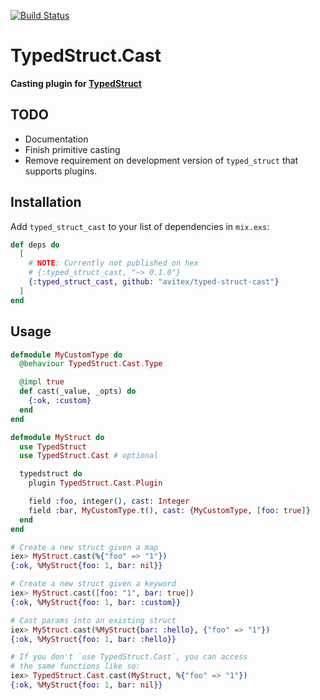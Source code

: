 [![Build Status](https://travis-ci.com/avitex/typed-struct-cast.svg?branch=master)](https://travis-ci.com/avitex/typed-struct-cast)

# TypedStruct.Cast

**Casting plugin for [TypedStruct](https://hex.pm/packages/typed_struct)**

## TODO

- Documentation
- Finish primitive casting
- Remove requirement on development version of `typed_struct` that supports plugins.

## Installation

Add `typed_struct_cast` to your list of dependencies in `mix.exs`:

```elixir
def deps do
  [
    # NOTE: Currently not published on hex
    # {:typed_struct_cast, "~> 0.1.0"}
    {:typed_struct_cast, github: "avitex/typed-struct-cast"}
  ]
end
```

## Usage

```elixir
defmodule MyCustomType do
  @behaviour TypedStruct.Cast.Type

  @impl true
  def cast(_value, _opts) do
    {:ok, :custom}
  end
end

defmodule MyStruct do
  use TypedStruct
  use TypedStruct.Cast # optional

  typedstruct do
    plugin TypedStruct.Cast.Plugin

    field :foo, integer(), cast: Integer
    field :bar, MyCustomType.t(), cast: {MyCustomType, [foo: true]}
  end
end

# Create a new struct given a map
iex> MyStruct.cast(%{"foo" => "1"})
{:ok, %MyStruct{foo: 1, bar: nil}}

# Create a new struct given a keyword
iex> MyStruct.cast([foo: "1", bar: true])
{:ok, %MyStruct{foo: 1, bar: :custom}}

# Cast params into an existing struct
iex> MyStruct.cast(%MyStruct{bar: :hello}, {"foo" => "1"})
{:ok, %MyStruct{foo: 1, bar: :hello}}

# If you don't `use TypedStruct.Cast`, you can access
# the same functions like so:
iex> TypedStruct.Cast.cast(MyStruct, %{"foo" => "1"})
{:ok, %MyStruct{foo: 1, bar: nil}}
```
